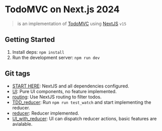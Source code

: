 # TodoMVC on Next.js 2024

> is an implementation of [TodoMVC](https://todomvc.com/) using [NextJS](https://nextjs.org/) `v15`

## Getting Started

1. Install deps: `npm install`
2. Run the development server: `npm run dev`

## Git tags

- [START HERE](https://github.com/fibo/todomvc-nextjs-2024/tree/START_HERE): NextJS and all dependencies configured.
- [UI](https://github.com/fibo/todomvc-nextjs-2024/tree/UI): Pure UI components, no feature implemented.
- [routing](https://github.com/fibo/todomvc-nextjs-2024/tree/routing): Use NextJS routing to filter todos.
- [TDD_reducer](https://github.com/fibo/todomvc-nextjs-2024/tree/TDD_reducer): Run `npm run test_watch` and start implementing the reducer.
- [reducer](https://github.com/fibo/todomvc-nextjs-2024/tree/reducer): Reducer implemented.
- [UI_with_reducer](https://github.com/fibo/todomvc-nextjs-2024/tree/UI_with_reducer): UI can dispatch reducer actions, basic features are avialable.
